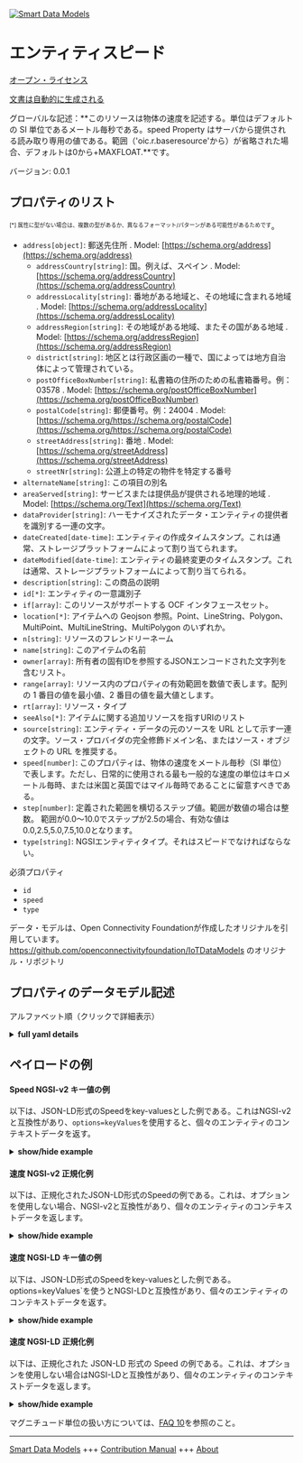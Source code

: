 <!-- 10-Header -->    
[![Smart Data Models](https://smartdatamodels.org/wp-content/uploads/2022/01/SmartDataModels_logo.png "Logo")](https://smartdatamodels.org)    
エンティティスピード    
==========<!-- /10-Header -->    
<!-- 15-License -->    
[オープン・ライセンス](https://github.com/smart-data-models//dataModel.OCF/blob/master/Speed/LICENSE.md)    
[文書は自動的に生成される](https://docs.google.com/presentation/d/e/2PACX-1vTs-Ng5dIAwkg91oTTUdt8ua7woBXhPnwavZ0FxgR8BsAI_Ek3C5q97Nd94HS8KhP-r_quD4H0fgyt3/pub?start=false&loop=false&delayms=3000#slide=id.gb715ace035_0_60)    
<!-- /15-License -->    
<!-- 20-Description -->    
グローバルな記述：**このリソースは物体の速度を記述する。単位はデフォルトの SI 単位であるメートル毎秒である。speed Property はサーバから提供される読み取り専用の値である。範囲（'oic.r.baseresource'から）が省略された場合、デフォルトは0から+MAXFLOAT.**です。    
バージョン: 0.0.1    
<!-- /20-Description -->    
<!-- 30-PropertiesList -->    
## プロパティのリスト    
<sup><sub>[*] 属性に型がない場合は、複数の型があるか、異なるフォーマット/パターンがある可能性があるためです</sub></sup>。    
- `address[object]`: 郵送先住所  . Model: [https://schema.org/address](https://schema.org/address)	- `addressCountry[string]`: 国。例えば、スペイン  . Model: [https://schema.org/addressCountry](https://schema.org/addressCountry)    
	- `addressLocality[string]`: 番地がある地域と、その地域に含まれる地域  . Model: [https://schema.org/addressLocality](https://schema.org/addressLocality)    
	- `addressRegion[string]`: その地域がある地域、またその国がある地域  . Model: [https://schema.org/addressRegion](https://schema.org/addressRegion)    
	- `district[string]`: 地区とは行政区画の一種で、国によっては地方自治体によって管理されている。      
	- `postOfficeBoxNumber[string]`: 私書箱の住所のための私書箱番号。例：03578  . Model: [https://schema.org/postOfficeBoxNumber](https://schema.org/postOfficeBoxNumber)    
	- `postalCode[string]`: 郵便番号。例：24004  . Model: [https://schema.org/https://schema.org/postalCode](https://schema.org/https://schema.org/postalCode)    
	- `streetAddress[string]`: 番地  . Model: [https://schema.org/streetAddress](https://schema.org/streetAddress)    
	- `streetNr[string]`: 公道上の特定の物件を特定する番号      
- `alternateName[string]`: この項目の別名  - `areaServed[string]`: サービスまたは提供品が提供される地理的地域  . Model: [https://schema.org/Text](https://schema.org/Text)- `dataProvider[string]`: ハーモナイズされたデータ・エンティティの提供者を識別する一連の文字。  - `dateCreated[date-time]`: エンティティの作成タイムスタンプ。これは通常、ストレージプラットフォームによって割り当てられます。  - `dateModified[date-time]`: エンティティの最終変更のタイムスタンプ。これは通常、ストレージプラットフォームによって割り当てられる。  - `description[string]`: この商品の説明  - `id[*]`: エンティティの一意識別子  - `if[array]`: このリソースがサポートする OCF インタフェースセット。  - `location[*]`: アイテムへの Geojson 参照。Point、LineString、Polygon、MultiPoint、MultiLineString、MultiPolygon のいずれか。  - `n[string]`: リソースのフレンドリーネーム  - `name[string]`: このアイテムの名前  - `owner[array]`: 所有者の固有IDを参照するJSONエンコードされた文字列を含むリスト。  - `range[array]`: リソース内のプロパティの有効範囲を数値で表します。配列の 1 番目の値を最小値、2 番目の値を最大値とします。  - `rt[array]`: リソース・タイプ  - `seeAlso[*]`: アイテムに関する追加リソースを指すURIのリスト  - `source[string]`: エンティティ・データの元のソースを URL として示す一連の文字。ソース・プロバイダの完全修飾ドメイン名、またはソース・オブジェクトの URL を推奨する。  - `speed[number]`: このプロパティは、物体の速度をメートル毎秒（SI 単位）で表します。ただし、日常的に使用される最も一般的な速度の単位はキロメートル毎時、または米国と英国ではマイル毎時であることに留意すべきである。  - `step[number]`: 定義された範囲を横切るステップ値。範囲が数値の場合は整数。  範囲が0.0～10.0でステップが2.5の場合、有効な値は0.0,2.5,5.0,7.5,10.0となります。  - `type[string]`: NGSIエンティティタイプ。それはスピードでなければならない。  <!-- /30-PropertiesList -->    
<!-- 35-RequiredProperties -->    
必須プロパティ    
- `id`  - `speed`  - `type`  <!-- /35-RequiredProperties -->    
<!-- 40-RequiredProperties -->    
データ・モデルは、Open Connectivity Foundationが作成したオリジナルを引用しています。https://github.com/openconnectivityfoundation/IoTDataModels のオリジナル・リポジトリ    
<!-- /40-RequiredProperties -->    
<!-- 50-DataModelHeader -->    
## プロパティのデータモデル記述    
アルファベット順（クリックで詳細表示）    
<!-- /50-DataModelHeader -->    
<!-- 60-ModelYaml -->    
<details><summary><strong>full yaml details</strong></summary>      
```yaml    
Speed:      
  description: 'This Resource describes the speed of an object, which is the magnitude of its velocity. The unit, which is the default SI unit, is metre per second. The speed Property is a read-only value that is provided by the server. When range (from ''oic.r.baseresource'') is omitted the default is 0 to +MAXFLOAT.'      
  properties:      
    address:      
      description: The mailing address      
      properties:      
        addressCountry:      
          description: 'The country. For example, Spain'      
          type: string      
          x-ngsi:      
            model: https://schema.org/addressCountry      
            type: Property      
        addressLocality:      
          description: 'The locality in which the street address is, and which is in the region'      
          type: string      
          x-ngsi:      
            model: https://schema.org/addressLocality      
            type: Property      
        addressRegion:      
          description: 'The region in which the locality is, and which is in the country'      
          type: string      
          x-ngsi:      
            model: https://schema.org/addressRegion      
            type: Property      
        district:      
          description: 'A district is a type of administrative division that, in some countries, is managed by the local government'      
          type: string      
          x-ngsi:      
            type: Property      
        postOfficeBoxNumber:      
          description: 'The post office box number for PO box addresses. For example, 03578'      
          type: string      
          x-ngsi:      
            model: https://schema.org/postOfficeBoxNumber      
            type: Property      
        postalCode:      
          description: 'The postal code. For example, 24004'      
          type: string      
          x-ngsi:      
            model: https://schema.org/https://schema.org/postalCode      
            type: Property      
        streetAddress:      
          description: The street address      
          type: string      
          x-ngsi:      
            model: https://schema.org/streetAddress      
            type: Property      
        streetNr:      
          description: Number identifying a specific property on a public street      
          type: string      
          x-ngsi:      
            type: Property      
      type: object      
      x-ngsi:      
        model: https://schema.org/address      
        type: Property      
    alternateName:      
      description: An alternative name for this item      
      type: string      
      x-ngsi:      
        type: Property      
    areaServed:      
      description: The geographic area where a service or offered item is provided      
      type: string      
      x-ngsi:      
        model: https://schema.org/Text      
        type: Property      
    dataProvider:      
      description: A sequence of characters identifying the provider of the harmonised data entity      
      type: string      
      x-ngsi:      
        type: Property      
    dateCreated:      
      description: Entity creation timestamp. This will usually be allocated by the storage platform      
      format: date-time      
      type: string      
      x-ngsi:      
        type: Property      
    dateModified:      
      description: Timestamp of the last modification of the entity. This will usually be allocated by the storage platform      
      format: date-time      
      type: string      
      x-ngsi:      
        type: Property      
    description:      
      description: A description of this item      
      type: string      
      x-ngsi:      
        type: Property      
    id:      
      anyOf:      
        - description: Identifier format of any NGSI entity      
          maxLength: 256      
          minLength: 1      
          pattern: ^[\w\-\.\{\}\$\+\*\[\]`|~^@!,:\\]+$      
          type: string      
          x-ngsi:      
            type: Property      
        - description: Identifier format of any NGSI entity      
          format: uri      
          type: string      
          x-ngsi:      
            type: Property      
      description: Unique identifier of the entity      
      x-ngsi:      
        type: Property      
    if:      
      description: The OCF Interface set supported by this Resource      
      items:      
        enum:      
          - oic.if.s      
          - oic.if.baseline      
        type: string      
      minItems: 1      
      readOnly: true      
      type: array      
      uniqueItems: true      
      x-ngsi:      
        type: Property      
    location:      
      description: 'Geojson reference to the item. It can be Point, LineString, Polygon, MultiPoint, MultiLineString or MultiPolygon'      
      oneOf:      
        - description: Geojson reference to the item. Point      
          properties:      
            bbox:      
              items:      
                type: number      
              minItems: 4      
              type: array      
            coordinates:      
              items:      
                type: number      
              minItems: 2      
              type: array      
            type:      
              enum:      
                - Point      
              type: string      
          required:      
            - type      
            - coordinates      
          title: GeoJSON Point      
          type: object      
          x-ngsi:      
            type: GeoProperty      
        - description: Geojson reference to the item. LineString      
          properties:      
            bbox:      
              items:      
                type: number      
              minItems: 4      
              type: array      
            coordinates:      
              items:      
                items:      
                  type: number      
                minItems: 2      
                type: array      
              minItems: 2      
              type: array      
            type:      
              enum:      
                - LineString      
              type: string      
          required:      
            - type      
            - coordinates      
          title: GeoJSON LineString      
          type: object      
          x-ngsi:      
            type: GeoProperty      
        - description: Geojson reference to the item. Polygon      
          properties:      
            bbox:      
              items:      
                type: number      
              minItems: 4      
              type: array      
            coordinates:      
              items:      
                items:      
                  items:      
                    type: number      
                  minItems: 2      
                  type: array      
                minItems: 4      
                type: array      
              type: array      
            type:      
              enum:      
                - Polygon      
              type: string      
          required:      
            - type      
            - coordinates      
          title: GeoJSON Polygon      
          type: object      
          x-ngsi:      
            type: GeoProperty      
        - description: Geojson reference to the item. MultiPoint      
          properties:      
            bbox:      
              items:      
                type: number      
              minItems: 4      
              type: array      
            coordinates:      
              items:      
                items:      
                  type: number      
                minItems: 2      
                type: array      
              type: array      
            type:      
              enum:      
                - MultiPoint      
              type: string      
          required:      
            - type      
            - coordinates      
          title: GeoJSON MultiPoint      
          type: object      
          x-ngsi:      
            type: GeoProperty      
        - description: Geojson reference to the item. MultiLineString      
          properties:      
            bbox:      
              items:      
                type: number      
              minItems: 4      
              type: array      
            coordinates:      
              items:      
                items:      
                  items:      
                    type: number      
                  minItems: 2      
                  type: array      
                minItems: 2      
                type: array      
              type: array      
            type:      
              enum:      
                - MultiLineString      
              type: string      
          required:      
            - type      
            - coordinates      
          title: GeoJSON MultiLineString      
          type: object      
          x-ngsi:      
            type: GeoProperty      
        - description: Geojson reference to the item. MultiLineString      
          properties:      
            bbox:      
              items:      
                type: number      
              minItems: 4      
              type: array      
            coordinates:      
              items:      
                items:      
                  items:      
                    items:      
                      type: number      
                    minItems: 2      
                    type: array      
                  minItems: 4      
                  type: array      
                type: array      
              type: array      
            type:      
              enum:      
                - MultiPolygon      
              type: string      
          required:      
            - type      
            - coordinates      
          title: GeoJSON MultiPolygon      
          type: object      
          x-ngsi:      
            type: GeoProperty      
      x-ngsi:      
        type: GeoProperty      
    n:      
      description: Friendly name of the Resource      
      maxLength: 64      
      readOnly: true      
      type: string      
      x-ngsi:      
        type: Property      
    name:      
      description: The name of this item      
      type: string      
      x-ngsi:      
        type: Property      
    owner:      
      description: A List containing a JSON encoded sequence of characters referencing the unique Ids of the owner(s)      
      items:      
        anyOf:      
          - description: Identifier format of any NGSI entity      
            maxLength: 256      
            minLength: 1      
            pattern: ^[\w\-\.\{\}\$\+\*\[\]`|~^@!,:\\]+$      
            type: string      
            x-ngsi:      
              type: Property      
          - description: Identifier format of any NGSI entity      
            format: uri      
            type: string      
            x-ngsi:      
              type: Property      
        description: Unique identifier of the entity      
        x-ngsi:      
          type: Property      
      type: array      
      x-ngsi:      
        type: Property      
    range:      
      description: 'The valid range for the Property in the Resource as a number. The first value in the array is the minimum value, the second value in the array is the maximum value'      
      items:      
        type: number      
      maxItems: 2      
      minItems: 2      
      readOnly: true      
      type: array      
      x-ngsi:      
        type: Property      
    rt:      
      description: The Resource Type      
      items:      
        enum:      
          - oic.r.speed      
        type: string      
      minItems: 1      
      readOnly: true      
      type: array      
      uniqueItems: true      
      x-ngsi:      
        type: Property      
    seeAlso:      
      description: list of uri pointing to additional resources about the item      
      oneOf:      
        - items:      
            format: uri      
            type: string      
          minItems: 1      
          type: array      
        - format: uri      
          type: string      
      x-ngsi:      
        type: Property      
    source:      
      description: 'A sequence of characters giving the original source of the entity data as a URL. Recommended to be the fully qualified domain name of the source provider, or the URL to the source object'      
      type: string      
      x-ngsi:      
        type: Property      
    speed:      
      description: 'This Property describes the speed of an object in metre per second (SI Unit). It should be noted, however, that the most common unit of speed everyday usage is the kilometre per hour or, in the US and the UK, miles per hour'      
      minimum: 0.0      
      readOnly: true      
      type: number      
      x-ngsi:      
        type: Property      
    step:      
      description: 'Step value across the defined range an integer when the range is a number.  This is the increment for valid values across the range; so if range is 0.0..10.0 and step is 2.5 then valid values are 0.0,2.5,5.0,7.5,10.0'      
      readOnly: true      
      type: number      
      x-ngsi:      
        type: Property      
    type:      
      description: NGSI entity type. It has to be Speed      
      enum:      
        - Speed      
      type: string      
      x-ngsi:      
        type: Property      
  required:      
    - speed      
    - id      
    - type      
  type: object      
  x-derived-from: https://raw.githubusercontent.com/openconnectivityfoundation/IoTDataModels/master/Speed.swagger.json      
  x-disclaimer: 'Redistribution and use in source and binary forms, with or without modification, are permitted  provided that the license conditions are met. Copyleft (c) 2022 Contributors to Smart Data Models Program'      
  x-license-url: https://github.com/smart-data-models/dataModel.OCF/blob/master/Speed/LICENSE.md      
  x-model-schema: https://smart-data-models.github.io/dataModel.OCF/Speed/schema.json      
  x-model-tags: OCF      
  x-version: 0.0.1      
```    
</details>      
<!-- /60-ModelYaml -->    
<!-- 70-MiddleNotes -->    
<!-- /70-MiddleNotes -->    
<!-- 80-Examples -->    
## ペイロードの例    
#### Speed NGSI-v2 キー値の例    
以下は、JSON-LD形式のSpeedをkey-valuesとした例である。これはNGSI-v2と互換性があり、`options=keyValues`を使用すると、個々のエンティティのコンテキストデータを返す。    
<details><summary><strong>show/hide example</strong></summary>      
```json  
{  
  "id": "urn:ngsi-ld:Speed:id:IWUQ:49277359",  
  "dateCreated": "2019-06-06T15:04:38Z",  
  "dateModified": "1973-01-31T23:49:09Z",  
  "source": "Including surface suggest note church others develop. Yard group bag question better represent southern.",  
  "name": "Worry without light off consumer from old. Indeed prevent hard respond success.",  
  "alternateName": "Culture outside view rate song key. Response before job if clearly visit claim. Good presi",  
  "description": "Occur wind fast. Board painting case main force value. Yourself mission blue set agency relate might.",  
  "dataProvider": "None from reflect agent c",  
  "owner": [  
    "urn:ngsi-ld:Speed:items:OPJL:54746889",  
    "urn:ngsi-ld:Speed:items:NKGZ:02642474"  
  ],  
  "seeAlso": [  
    "urn:ngsi-ld:Speed:items:ERQF:65897920"  
  ],  
  "location": {  
    "type": "Point",  
    "coordinates": [  
      -33.339846,  
      121.076645  
    ]  
  },  
  "address": {  
    "streetAddress": "Add animal travel citizen various best everything. Whether life rock account. Happen tal",  
    "addressLocality": "Image sit culture feel population. Someti",  
    "addressRegion": "Young about through debate community. Deep eight baby huge car want beyond. Some suggest live network car put.",  
    "addressCountry": "Rule spring recognize carry interview. Since requ",  
    "postalCode": "Wife total whole cultural. Term determine leader reduce gas marriage. Knowledge will radio scene.",  
    "postOfficeBoxNumber": "Beat situation reveal. Analysis few to bank a",  
    "streetNr": "Newspaper direction about person teach. To front picture book. Travel energy south cost mouth rise kid.",  
    "district": "Him reflec"  
  },  
  "areaServed": "Company case by particularly key open. Authority her himself interview lay. Garden cell question dark.",  
  "speed": 843.6,  
  "rt": [  
    "oic.r.speed"  
  ],  
  "n": "Idea respond both leave do",  
  "if": [  
    "oic.if.baseline"  
  ],  
  "range": [  
    159.3,  
    265.1  
  ],  
  "step": 879.9,  
  "type": "Speed"  
}  
```  
</details>    
#### 速度 NGSI-v2 正規化例    
以下は、正規化されたJSON-LD形式のSpeedの例である。これは、オプションを使用しない場合、NGSI-v2と互換性があり、個々のエンティティのコンテキストデータを返します。    
<details><summary><strong>show/hide example</strong></summary>      
```json  
{  
  "id": "urn:ngsi-ld:Speed:id:IWUQ:49277359",  
  "dateCreated": {  
    "type": "DateTime",  
    "value": "2019-06-06T15:04:38Z"  
  },  
  "dateModified": {  
    "type": "DateTime",  
    "value": "1973-01-31T23:49:09Z"  
  },  
  "source": {  
    "type": "Text",  
    "value": "Including surface suggest note church others develop. Yard group bag question better represent southern."  
  },  
  "name": {  
    "type": "Text",  
    "value": "Worry without light off consumer from old. Indeed prevent hard respond success."  
  },  
  "alternateName": {  
    "type": "Text",  
    "value": "Culture outside view rate song key. Response before job if clearly visit claim. Good presi"  
  },  
  "description": {  
    "type": "Text",  
    "value": "Occur wind fast. Board painting case main force value. Yourself mission blue set agency relate might."  
  },  
  "dataProvider": {  
    "type": "Text",  
    "value": "None from reflect agent c"  
  },  
  "owner": {  
    "type": "StructuredValue",  
    "value": [  
      "urn:ngsi-ld:Speed:items:OPJL:54746889",  
      "urn:ngsi-ld:Speed:items:NKGZ:02642474"  
    ]  
  },  
  "seeAlso": {  
    "type": "StructuredValue",  
    "value": [  
      "urn:ngsi-ld:Speed:items:ERQF:65897920"  
    ]  
  },  
  "location": {  
    "type": "geo:json",  
    "value": {  
      "type": "Point",  
      "coordinates": [  
        -33.339846,  
        121.076645  
      ]  
    }  
  },  
  "address": {  
    "type": "StructuredValue",  
    "value": {  
      "streetAddress": "Add animal travel citizen various best everything. Whether life rock account. Happen tal",  
      "addressLocality": "Image sit culture feel population. Someti",  
      "addressRegion": "Young about through debate community. Deep eight baby huge car want beyond. Some suggest live network car put.",  
      "addressCountry": "Rule spring recognize carry interview. Since requ",  
      "postalCode": "Wife total whole cultural. Term determine leader reduce gas marriage. Knowledge will radio scene.",  
      "postOfficeBoxNumber": "Beat situation reveal. Analysis few to bank a",  
      "streetNr": "Newspaper direction about person teach. To front picture book. Travel energy south cost mouth rise kid.",  
      "district": "Him reflec"  
    }  
  },  
  "areaServed": {  
    "type": "Text",  
    "value": "Company case by particularly key open. Authority her himself interview lay. Garden cell question dark."  
  },  
  "speed": {  
    "type": "Number",  
    "value": 843.6  
  },  
  "rt": {  
    "type": "StructuredValue",  
    "value": [  
      "oic.r.speed"  
    ]  
  },  
  "n": {  
    "type": "Text",  
    "value": "Idea respond both leave do"  
  },  
  "if": {  
    "type": "StructuredValue",  
    "value": [  
      "oic.if.baseline"  
    ]  
  },  
  "range": {  
    "type": "StructuredValue",  
    "value": [  
      159.3,  
      265.1  
    ]  
  },  
  "step": {  
    "type": "Number",  
    "value": 879.9  
  },  
  "type": "Speed"  
}  
```  
</details>    
#### 速度 NGSI-LD キー値の例    
以下は、JSON-LD形式のSpeedをkey-valuesとした例である。options=keyValues`を使うとNGSI-LDと互換性があり、個々のエンティティのコンテキストデータを返す。    
<details><summary><strong>show/hide example</strong></summary>      
```json  
{  
  "id": "urn:ngsi-ld:Speed:id:IWUQ:49277359",  
  "dateCreated": "2019-06-06T15:04:38Z",  
  "dateModified": "1973-01-31T23:49:09Z",  
  "source": "Including surface suggest note church others develop. Yard group bag question better represent southern.",  
  "name": "Worry without light off consumer from old. Indeed prevent hard respond success.",  
  "alternateName": "Culture outside view rate song key. Response before job if clearly visit claim. Good presi",  
  "description": "Occur wind fast. Board painting case main force value. Yourself mission blue set agency relate might.",  
  "dataProvider": "None from reflect agent c",  
  "owner": [  
    "urn:ngsi-ld:Speed:items:OPJL:54746889",  
    "urn:ngsi-ld:Speed:items:NKGZ:02642474"  
  ],  
  "seeAlso": [  
    "urn:ngsi-ld:Speed:items:ERQF:65897920"  
  ],  
  "location": {  
    "type": "Point",  
    "coordinates": [  
      -33.339846,  
      121.076645  
    ]  
  },  
  "address": {  
    "streetAddress": "Add animal travel citizen various best everything. Whether life rock account. Happen tal",  
    "addressLocality": "Image sit culture feel population. Someti",  
    "addressRegion": "Young about through debate community. Deep eight baby huge car want beyond. Some suggest live network car put.",  
    "addressCountry": "Rule spring recognize carry interview. Since requ",  
    "postalCode": "Wife total whole cultural. Term determine leader reduce gas marriage. Knowledge will radio scene.",  
    "postOfficeBoxNumber": "Beat situation reveal. Analysis few to bank a",  
    "streetNr": "Newspaper direction about person teach. To front picture book. Travel energy south cost mouth rise kid.",  
    "district": "Him reflec"  
  },  
  "areaServed": "Company case by particularly key open. Authority her himself interview lay. Garden cell question dark.",  
  "speed": 843.6,  
  "rt": [  
    "oic.r.speed"  
  ],  
  "n": "Idea respond both leave do",  
  "if": [  
    "oic.if.baseline"  
  ],  
  "range": [  
    159.3,  
    265.1  
  ],  
  "step": 879.9,  
  "type": "Speed",  
  "@context": [  
    "https://smartdatamodels.org/context.jsonld"  
  ]  
}  
```  
</details>    
#### 速度 NGSI-LD 正規化例    
以下は、正規化された JSON-LD 形式の Speed の例である。これは、オプションを使用しない場合はNGSI-LDと互換性があり、個々のエンティティのコンテキストデータを返します。    
<details><summary><strong>show/hide example</strong></summary>      
```json  
{  
    "id": "urn:ngsi-ld:Speed:id:IWUQ:49277359",  
    "dateCreated": {  
        "type": "Property",  
        "value": {  
            "@type": "DateTime",  
            "@value": "2019-06-06T15:04:38Z"  
        }  
    },  
    "dateModified": {  
        "type": "Property",  
        "value": {  
            "@type": "DateTime",  
            "@value": "1973-01-31T23:49:09Z"  
        }  
    },  
    "source": {  
        "type": "Property",  
        "value": "Including surface suggest note church others develop. Yard group bag question better represent southern."  
    },  
    "name": {  
        "type": "Property",  
        "value": "Worry without light off consumer from old. Indeed prevent hard respond success."  
    },  
    "alternateName": {  
        "type": "Property",  
        "value": "Culture outside view rate song key. Response before job if clearly visit claim. Good presi"  
    },  
    "description": {  
        "type": "Property",  
        "value": "Occur wind fast. Board painting case main force value. Yourself mission blue set agency relate might."  
    },  
    "dataProvider": {  
        "type": "Property",  
        "value": "None from reflect agent c"  
    },  
    "owner": {  
        "type": "Property",  
        "value": [  
            "urn:ngsi-ld:Speed:items:OPJL:54746889",  
            "urn:ngsi-ld:Speed:items:NKGZ:02642474"  
        ]  
    },  
    "seeAlso": {  
        "type": "Property",  
        "value": [  
            "urn:ngsi-ld:Speed:items:ERQF:65897920"  
        ]  
    },  
    "location": {  
        "type": "GeoProperty",  
        "value": {  
            "type": "Point",  
            "coordinates": [  
                -33.339846,  
                121.076645  
            ]  
        }  
    },  
    "address": {  
        "type": "Property",  
        "value": {  
            "streetAddress": "Add animal travel citizen various best everything. Whether life rock account. Happen tal",  
            "addressLocality": "Image sit culture feel population. Someti",  
            "addressRegion": "Young about through debate community. Deep eight baby huge car want beyond. Some suggest live network car put.",  
            "addressCountry": "Rule spring recognize carry interview. Since requ",  
            "postalCode": "Wife total whole cultural. Term determine leader reduce gas marriage. Knowledge will radio scene.",  
            "postOfficeBoxNumber": "Beat situation reveal. Analysis few to bank a",  
            "streetNr": "Newspaper direction about person teach. To front picture book. Travel energy south cost mouth rise kid.",  
            "district": "Him reflec"  
        }  
    },  
    "areaServed": {  
        "type": "Property",  
        "value": "Company case by particularly key open. Authority her himself interview lay. Garden cell question dark."  
    },  
    "speed": {  
        "type": "Property",  
        "value": 843.6  
    },  
    "rt": {  
        "type": "Property",  
        "value": [  
            "oic.r.speed"  
        ]  
    },  
    "n": {  
        "type": "Property",  
        "value": "Idea respond both leave do"  
    },  
    "if": {  
        "type": "Property",  
        "value": [  
            "oic.if.baseline"  
        ]  
    },  
    "range": {  
        "type": "Property",  
        "value": [  
            159.3,  
            265.1  
        ]  
    },  
    "step": {  
        "type": "Property",  
        "value": 879.9  
    },  
    "type": "Speed",  
    "@context": [  
        "https://smartdatamodels.org/context.jsonld"  
    ]  
}  
```  
</details><!-- /80-Examples -->    
<!-- 90-FooterNotes -->    
<!-- /90-FooterNotes -->    
<!-- 95-Units -->    
マグニチュード単位の扱い方については、[FAQ 10](https://smartdatamodels.org/index.php/faqs/)を参照のこと。    
<!-- /95-Units -->    
<!-- 97-LastFooter -->    
---    
[Smart Data Models](https://smartdatamodels.org) +++ [Contribution Manual](https://bit.ly/contribution_manual) +++ [About](https://bit.ly/Introduction_SDM)<!-- /97-LastFooter -->    
